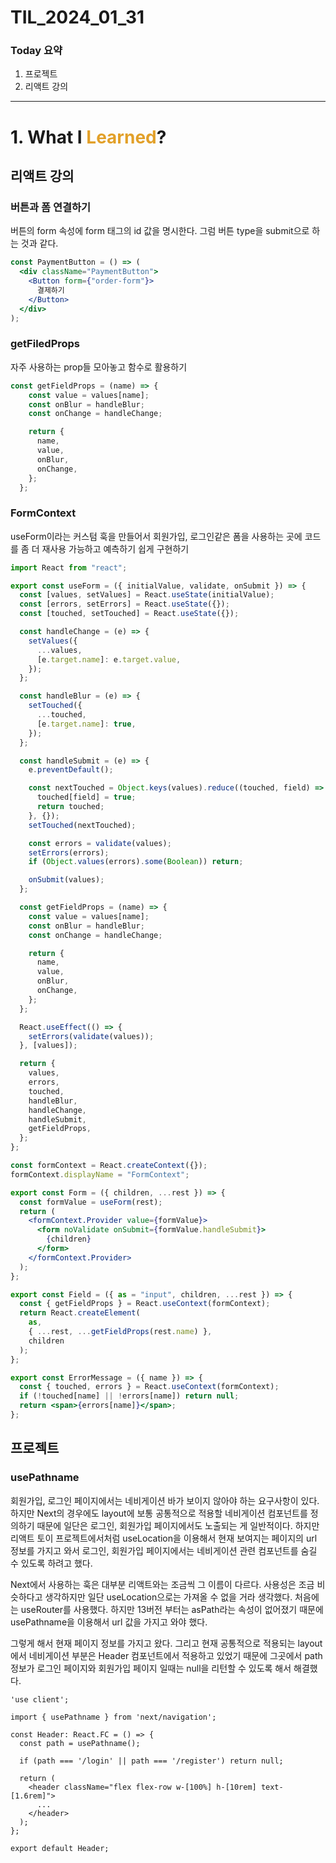 # TIL_2024_01_31

### Today 요약

1. 프로젝트
2. 리액트 강의

---


# 1. What I <span style="color: #e2a029">Learned</span>?

## 리액트 강의

### 버튼과 폼 연결하기

버튼의 form 속성에 form 태그의 id 값을 명시한다. 그럼 버튼 type을 submit으로 하는 것과 같다.

```jsx
const PaymentButton = () => (
  <div className="PaymentButton">
    <Button form={"order-form"}>
      결제하기
    </Button>
  </div>
);
```

### getFiledProps

자주 사용하는 prop들 모아놓고 함수로 활용하기

```jsx
const getFieldProps = (name) => {
    const value = values[name];
    const onBlur = handleBlur;
    const onChange = handleChange;

    return {
      name,
      value,
      onBlur,
      onChange,
    };
  };
```

### FormContext

useForm이라는 커스텀 훅을 만들어서 회원가입, 로그인같은 폼을 사용하는 곳에 코드를 좀 더 재사용 가능하고 예측하기 쉽게 구현하기

```jsx
import React from "react";

export const useForm = ({ initialValue, validate, onSubmit }) => {
  const [values, setValues] = React.useState(initialValue);
  const [errors, setErrors] = React.useState({});
  const [touched, setTouched] = React.useState({});

  const handleChange = (e) => {
    setValues({
      ...values,
      [e.target.name]: e.target.value,
    });
  };

  const handleBlur = (e) => {
    setTouched({
      ...touched,
      [e.target.name]: true,
    });
  };

  const handleSubmit = (e) => {
    e.preventDefault();

    const nextTouched = Object.keys(values).reduce((touched, field) => {
      touched[field] = true;
      return touched;
    }, {});
    setTouched(nextTouched);

    const errors = validate(values);
    setErrors(errors);
    if (Object.values(errors).some(Boolean)) return;

    onSubmit(values);
  };

  const getFieldProps = (name) => {
    const value = values[name];
    const onBlur = handleBlur;
    const onChange = handleChange;

    return {
      name,
      value,
      onBlur,
      onChange,
    };
  };

  React.useEffect(() => {
    setErrors(validate(values));
  }, [values]);

  return {
    values,
    errors,
    touched,
    handleBlur,
    handleChange,
    handleSubmit,
    getFieldProps,
  };
};

const formContext = React.createContext({});
formContext.displayName = "FormContext";

export const Form = ({ children, ...rest }) => {
  const formValue = useForm(rest);
  return (
    <formContext.Provider value={formValue}>
      <form noValidate onSubmit={formValue.handleSubmit}>
        {children}
      </form>
    </formContext.Provider>
  );
};

export const Field = ({ as = "input", children, ...rest }) => {
  const { getFieldProps } = React.useContext(formContext);
  return React.createElement(
    as,
    { ...rest, ...getFieldProps(rest.name) },
    children
  );
};

export const ErrorMessage = ({ name }) => {
  const { touched, errors } = React.useContext(formContext);
  if (!touched[name] || !errors[name]) return null;
  return <span>{errors[name]}</span>;
};
```

## 프로젝트

### usePathname

회원가입, 로그인 페이지에서는 네비게이션 바가 보이지 않아야 하는 요구사항이 있다. 하지만 Next의 경우에도 layout에 보통 공통적으로 적용할 네비게이션 컴포넌트를 정의하기 때문에 일단은 로그인, 회원가입 페이지에서도 노출되는 게 일반적이다. 하지만 리액트 토이 프로젝트에서처럼 useLocation을 이용해서 현재 보여지는 페이지의 url 정보를 가지고 와서 로그인, 회원가입 페이지에서는 네비게이션 관련 컴포넌트를 숨길 수 있도록 하려고 했다. 

Next에서 사용하는 훅은 대부분 리액트와는 조금씩 그 이름이 다르다. 사용성은 조금 비슷하다고 생각하지만 일단 useLocation으로는 가져올 수 없을 거라 생각했다. 처음에는 useRouter를 사용했다. 하지만 13버전 부터는 asPath라는 속성이 없어졌기 때문에 usePathname을 이용해서 url 값을 가지고 와야 했다. 

그렇게 해서 현재 페이지 정보를 가지고 왔다. 그리고 현재 공통적으로 적용되는 layout에서 네비게이션 부분은 Header 컴포넌트에서 적용하고 있었기 때문에 그곳에서 path 정보가 로그인 페이지와 회원가입 페이지 일때는 null을 리턴할 수 있도록 해서 해결했다.

```tsx
'use client';

import { usePathname } from 'next/navigation';

const Header: React.FC = () => {
  const path = usePathname();

  if (path === '/login' || path === '/register') return null;

  return (
    <header className="flex flex-row w-[100%] h-[10rem] text-[1.6rem]">
      ...
    </header>
  );
};

export default Header;
```